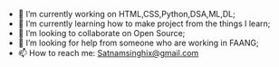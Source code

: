 - 🔭 I’m currently working on HTML,CSS,Python,DSA,ML,DL;
- 🌱 I’m currently learning how to make project from the things I learn;
- 👯 I’m looking to collaborate on Open Source;
- 🤔 I’m looking for help from someone who are working in FAANG;
- 📫 How to reach me: Satnamsinghix@gmail.com
